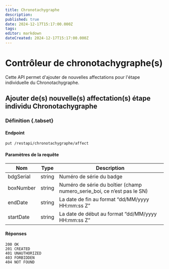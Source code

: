 ```yaml
---
title: Chronotachygraphe
description: 
published: true
date: 2024-12-17T15:17:00.000Z
tags: 
editor: markdown
dateCreated: 2024-12-17T15:17:00.000Z
---
```


# Contrôleur de chronotachygraphe(s)

Cette API permet d'ajouter de nouvelles affectations pour l'étape individuelle du Chronotachygraphe.

## Ajouter de(s) nouvelle(s) affectation(s) étape individu Chronotachygraphe

### Définition {.tabset}

#### Endpoint
```
put /restapi/chronotachygraphe/affect
```

#### Paramètres de la requête

| Nom            | Type             | Description                |
| -------------- | ---------------- | -------------------------- |
| bdgSerial      | string           | Numéro de série du badge   |
| boxNumber      | string           | Numéro de série du boîtier (champ numero_serie_boi, ce n’est pas le SN)                |
| endDate        | string           | La date de fin au format “dd/MM/yyyy HH:mm:ss Z”             |
| startDate      | string           | La date de début au format “dd/MM/yyyy HH:mm:ss Z”              |

#### Réponses

```application/json;charset=utf-8
200 OK
201 CREATED
401 UNAUTHORIZED
403 FORBIDDEN
404 NOT FOUND
```
